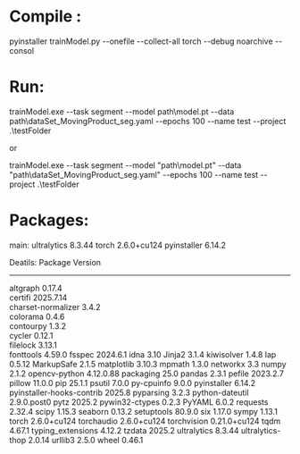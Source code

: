 # Compile :  
pyinstaller trainModel.py --onefile --collect-all torch --debug noarchive   --consol
 # Run:
 trainModel.exe --task segment --model path\model.pt --data path\dataSet_MovingProduct_seg.yaml --epochs 100 --name test --project .\testFolder  
 
 or  
 
 trainModel.exe --task segment --model "path\model.pt" --data "path\dataSet_MovingProduct_seg.yaml" --epochs 100 --name test --project .\testFolder
 
 

 # Packages:
 main:
 ultralytics               8.3.44
 torch                     2.6.0+cu124
 pyinstaller               6.14.2

 Deatils: 
 Package                   Version
------------------------- ------------
altgraph                  0.17.4      
certifi                   2025.7.14   
charset-normalizer        3.4.2       
colorama                  0.4.6       
contourpy                 1.3.2       
cycler                    0.12.1      
filelock                  3.13.1      
fonttools                 4.59.0
fsspec                    2024.6.1
idna                      3.10
Jinja2                    3.1.4
kiwisolver                1.4.8
lap                       0.5.12
MarkupSafe                2.1.5
matplotlib                3.10.3
mpmath                    1.3.0
networkx                  3.3
numpy                     2.1.2
opencv-python             4.12.0.88
packaging                 25.0
pandas                    2.3.1
pefile                    2023.2.7
pillow                    11.0.0
pip                       25.1.1
psutil                    7.0.0
py-cpuinfo                9.0.0
pyinstaller               6.14.2
pyinstaller-hooks-contrib 2025.8
pyparsing                 3.2.3
python-dateutil           2.9.0.post0
pytz                      2025.2
pywin32-ctypes            0.2.3
PyYAML                    6.0.2
requests                  2.32.4
scipy                     1.15.3
seaborn                   0.13.2
setuptools                80.9.0
six                       1.17.0
sympy                     1.13.1
torch                     2.6.0+cu124
torchaudio                2.6.0+cu124
torchvision               0.21.0+cu124
tqdm                      4.67.1
typing_extensions         4.12.2
tzdata                    2025.2
ultralytics               8.3.44
ultralytics-thop          2.0.14
urllib3                   2.5.0
wheel                     0.46.1

 
